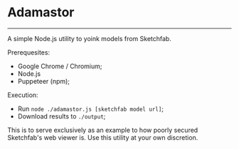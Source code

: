 # Adamastor
---
A simple Node.js utility to yoink models from Sketchfab.

Prerequesites:
- Google Chrome / Chromium;
- Node.js
- Puppeteer (npm);

Execution:
- Run `node ./adamastor.js [sketchfab model url]`;
- Download results to `./output`;

This is to serve exclusively as an example to how poorly secured Sketchfab's web viewer is. Use this utility at your own discretion.
